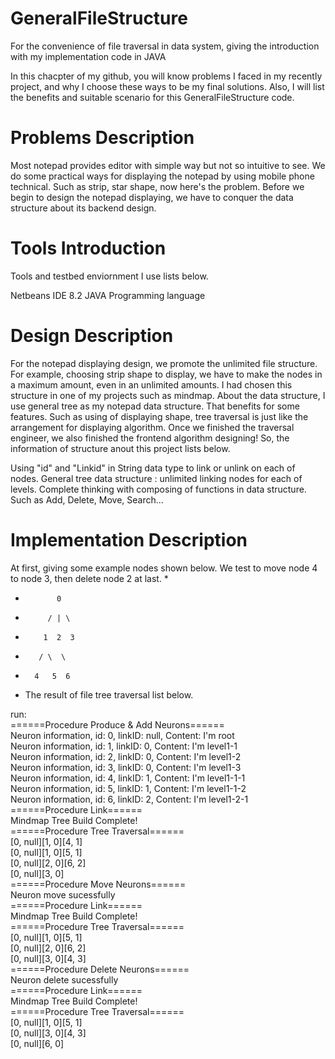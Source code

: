 # GeneralFileStructure
  For the convenience of file traversal in data system, giving the introduction with my implementation code in JAVA

  In this chacpter of my github, you will know problems I faced in my recently project, and why I choose these ways to be my final solutions. Also, I will list the benefits and suitable scenario for this GeneralFileStructure code.

# Problems Description 
  Most notepad provides editor with simple way but not so intuitive to see. We do some practical ways for displaying the notepad by using mobile phone technical. Such as strip, star shape, now here's the problem. Before we begin to design the notepad displaying, we have to conquer the data structure about its backend design.

# Tools Introduction
Tools and testbed enviornment I use lists below.

Netbeans IDE 8.2
JAVA Programming language


# Design Description 
  For the notepad displaying design, we promote the unlimited file structure. For example, choosing strip shape to display, we have to make the nodes in a maximum amount, even in an unlimited amounts. I had chosen this structure in one of my projects such as mindmap. 
   About the data structure, I use general tree as my notepad data structure. That benefits for some features. Such as using of displaying shape, tree traversal is just like the arrangement for displaying algorithm. Once we finished the traversal engineer, we also finished the frontend algorithm designing! So, the information of structure anout this project lists below.

Using "id" and "Linkid" in String data type to link or unlink on each of nodes.
General tree data structure : unlimited linking nodes for each of levels.
Complete thinking with composing of functions in data structure. Such as Add, Delete, Move, Search...


# Implementation Description 
  At first, giving some example nodes shown below. We test to move node 4 to node 3, then delete node 2 at last.
*
*            0
*          / | \
*         1  2  3
*        / \  \
*       4   5  6
*
  The result of file tree traversal list below.

run:<br>
======Procedure Produce & Add Neurons======<br>
Neuron information, id: 0, linkID: null, Content: I'm root<br>
Neuron information, id: 1, linkID: 0, Content: I'm level1-1<br>
Neuron information, id: 2, linkID: 0, Content: I'm level1-2<br>
Neuron information, id: 3, linkID: 0, Content: I'm level1-3<br>
Neuron information, id: 4, linkID: 1, Content: I'm level1-1-1<br>
Neuron information, id: 5, linkID: 1, Content: I'm level1-1-2<br>
Neuron information, id: 6, linkID: 2, Content: I'm level1-2-1<br>
======Procedure Link======<br>
Mindmap Tree Build Complete!<br>
======Procedure Tree Traversal======<br>
[0, null][1, 0][4, 1]<br>
[0, null][1, 0][5, 1]<br>
[0, null][2, 0][6, 2]<br>
[0, null][3, 0]<br>
======Procedure Move Neurons======<br>
Neuron move sucessfully<br>
======Procedure Link======<br>
Mindmap Tree Build Complete!<br>
======Procedure Tree Traversal======<br>
[0, null][1, 0][5, 1]<br>
[0, null][2, 0][6, 2]<br>
[0, null][3, 0][4, 3]<br>
======Procedure Delete Neurons======<br>
Neuron delete sucessfully<br>
======Procedure Link======<br>
Mindmap Tree Build Complete!<br>
======Procedure Tree Traversal======<br>
[0, null][1, 0][5, 1]<br>
[0, null][3, 0][4, 3]<br>
[0, null][6, 0]<br>
